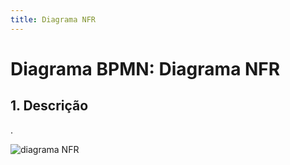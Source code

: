 ```yaml
---
title: Diagrama NFR
---
```


# Diagrama BPMN: Diagrama NFR

## 1. Descrição

.

![diagrama NFR](img/nfr.png)